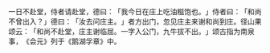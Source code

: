 一日不赴堂，侍者请赴堂，德曰：​「我今日在庄上吃油糍饱也。​」侍者曰：​「和尚不曾出入？​」德曰：​「汝去问庄主。​」者方出门，忽见庄主来谢和尚到庄。径山果颂云：​「和尚不赴堂，庄主谢临屈。一字入公门，九牛拔不出。​」颂古指为南泉事，​《会元》列于《鹅湖孚章》中。